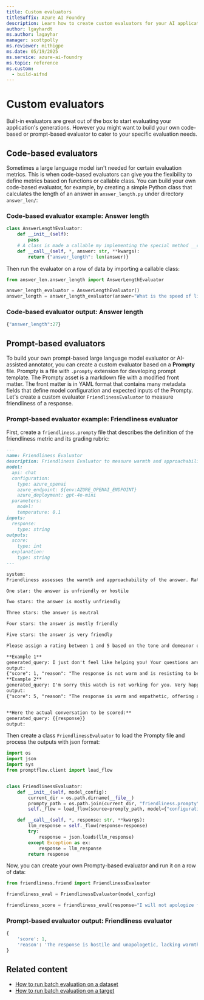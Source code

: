 ```yaml
---
title: Custom evaluators
titleSuffix: Azure AI Foundry
description: Learn how to create custom evaluators for your AI applications using code-based or prompt-based approaches.
author: lgayhardt
ms.author: lagayhar
manager: scottpolly
ms.reviewer: mithigpe
ms.date: 05/19/2025
ms.service: azure-ai-foundry
ms.topic: reference
ms.custom:
  - build-aifnd
---
```


# Custom evaluators

Built-in evaluators are great out of the box to start evaluating your application's generations. However you might want to build your own code-based or prompt-based evaluator to cater to your specific evaluation needs.

## Code-based evaluators

Sometimes a large language model isn't needed for certain evaluation metrics. This is when code-based evaluators can give you the flexibility to define metrics based on functions or callable class. You can build your own code-based evaluator, for example, by creating a simple Python class that calculates the length of an answer in `answer_length.py` under directory `answer_len/`:

### Code-based evaluator example: Answer length

```python
class AnswerLengthEvaluator:
    def __init__(self):
        pass
    # A class is made a callable my implementing the special method __call__
    def __call__(self, *, answer: str, **kwargs):
        return {"answer_length": len(answer)}
```

Then run the evaluator on a row of data by importing a callable class:

```python
from answer_len.answer_length import AnswerLengthEvaluator

answer_length_evaluator = AnswerLengthEvaluator()
answer_length = answer_length_evaluator(answer="What is the speed of light?")
```

### Code-based evaluator output: Answer length

```python
{"answer_length":27}
```

## Prompt-based evaluators

To build your own prompt-based large language model evaluator or AI-assisted annotator, you can create a custom evaluator based on a **Prompty** file. Prompty is a file with `.prompty` extension for developing prompt template. The Prompty asset is a markdown file with a modified front matter. The front matter is in YAML format that contains many metadata fields that define model configuration and expected inputs of the Prompty. Let's create a custom evaluator `FriendlinessEvaluator` to measure friendliness of a response.

### Prompt-based evaluator example: Friendliness evaluator

First, create a `friendliness.prompty` file that describes the definition of the friendliness metric and its grading rubric:

```markdown
---
name: Friendliness Evaluator
description: Friendliness Evaluator to measure warmth and approachability of answers.
model:
  api: chat
  configuration:
    type: azure_openai
    azure_endpoint: ${env:AZURE_OPENAI_ENDPOINT}
    azure_deployment: gpt-4o-mini
  parameters:
    model:
    temperature: 0.1
inputs:
  response:
    type: string
outputs:
  score:
    type: int
  explanation:
    type: string
---

system:
Friendliness assesses the warmth and approachability of the answer. Rate the friendliness of the response between one to five stars using the following scale:

One star: the answer is unfriendly or hostile

Two stars: the answer is mostly unfriendly

Three stars: the answer is neutral

Four stars: the answer is mostly friendly

Five stars: the answer is very friendly

Please assign a rating between 1 and 5 based on the tone and demeanor of the response.

**Example 1**
generated_query: I just don't feel like helping you! Your questions are getting very annoying.
output:
{"score": 1, "reason": "The response is not warm and is resisting to be providing helpful information."}
**Example 2**
generated_query: I'm sorry this watch is not working for you. Very happy to assist you with a replacement.
output:
{"score": 5, "reason": "The response is warm and empathetic, offering a resolution with care."}


**Here the actual conversation to be scored:**
generated_query: {{response}}
output:
```

Then create a class `FriendlinessEvaluator` to load the Prompty file and process the outputs with json format:

```python
import os
import json
import sys
from promptflow.client import load_flow


class FriendlinessEvaluator:
    def __init__(self, model_config):
        current_dir = os.path.dirname(__file__)
        prompty_path = os.path.join(current_dir, "friendliness.prompty")
        self._flow = load_flow(source=prompty_path, model={"configuration": model_config})

    def __call__(self, *, response: str, **kwargs):
        llm_response = self._flow(response=response)
        try:
            response = json.loads(llm_response)
        except Exception as ex:
            response = llm_response
        return response
```

Now, you can create your own Prompty-based evaluator and run it on a row of data:

```python
from friendliness.friend import FriendlinessEvaluator

friendliness_eval = FriendlinessEvaluator(model_config)

friendliness_score = friendliness_eval(response="I will not apologize for my behavior!")
```

### Prompt-based evaluator output: Friendliness evaluator

```python
{
    'score': 1, 
    'reason': 'The response is hostile and unapologetic, lacking warmth or approachability.'
}
```

## Related content

- [How to run batch evaluation on a dataset](../../how-to/develop/evaluate-sdk.md#local-evaluation-on-test-datasets-using-evaluate)  
- [How to run batch evaluation on a target](../../how-to/develop/evaluate-sdk.md#local-evaluation-on-a-target)
